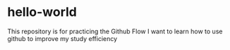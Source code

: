# hello-world
This repository is for practicing the Github Flow
I want to learn how to use github to improve my study efficiency
